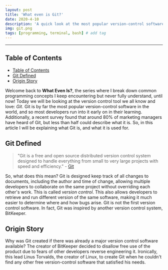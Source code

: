 ```yaml
---
layout: post
title: 'What even is Git?'
date: 2020-4-10
description: 'A quick look at the most popular version-control software in the world'
img: git.png
tags: [programming, terminal, bash] # add tag
---
```


---

## Table of Contents

- [Table of Contents](#table-of-contents)
- [Git Defined](#git-defined)
- [Origin Story](#origin-story)

Welcome back to **What Even Is?**, the series where I break down common programming concepts I keep encountering but never fully understand, until now! Today we will be looking at the version control tool we all know and love: _Git_. Git is by far the most popular version-control software in the world, and so most developers run into it early on in their learning. Additionally, a recent survey found that around 80% of marketing managers have heard of Git, but less than half could describe what it is. So, in this article I will be explaining what Git is, and what it is used for.

## Git Defined

> "Git is a free and open source distributed version control system designed to handle everything from small to very large projects with speed and efficiency." - [Git](https://git-scm.com/)

So, what does this mean? Git is designed keep track of all changes to documents, including the author and time of change, allowing multiple developers to collaborate on the same project without overriding each other's work. This is called *version control*. This also allows developers to retrieve and run different version of the same software, making it much easier to determine where and how bugs arise. Git is not the first version control software. In fact, Git was inspired by another version control system, BitKeeper.

## Origin Story

Why was Git created if there was already a major version control software available? The creator of BitKeeper decided to disallow free use of the product due to fears of other developers reverse engineering it. Ironically, this lead Linus Torvalds, the creator of Linux, to create Git when he couldn't find any other free version-control software that satisfied his needs.

